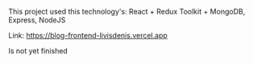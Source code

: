 This project used this technology's: React + Redux Toolkit + MongoDB, Express, NodeJS

Link: https://blog-frontend-livisdenis.vercel.app

Is not yet finished